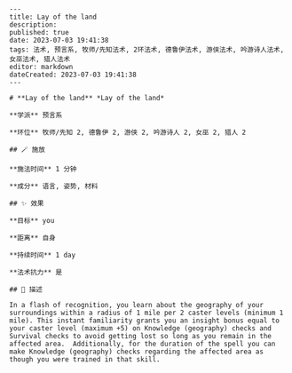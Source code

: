 
    ---
    title: Lay of the land
    description: 
    published: true
    date: 2023-07-03 19:41:38
    tags: 法术, 预言系, 牧师/先知法术, 2环法术, 德鲁伊法术, 游侠法术, 吟游诗人法术, 女巫法术, 猎人法术
    editor: markdown
    dateCreated: 2023-07-03 19:41:38
    ---

    # **Lay of the land** *Lay of the land*

    **学派** 预言系 

    **环位** 牧师/先知 2, 德鲁伊 2, 游侠 2, 吟游诗人 2, 女巫 2, 猎人 2

    ## 🪄 施放

    **施法时间** 1 分钟

    **成分** 语言, 姿势, 材料

    ## ✨ 效果 

    **目标** you 

    **距离** 自身  

    **持续时间** 1 day 

    **法术抗力** 是

    ## 📖 描述

    In a flash of recognition, you learn about the geography of your surroundings within a radius of 1 mile per 2 caster levels (minimum 1 mile). This instant familiarity grants you an insight bonus equal to your caster level (maximum +5) on Knowledge (geography) checks and Survival checks to avoid getting lost so long as you remain in the affected area.  Additionally, for the duration of the spell you can make Knowledge (geography) checks regarding the affected area as though you were trained in that skill.
    